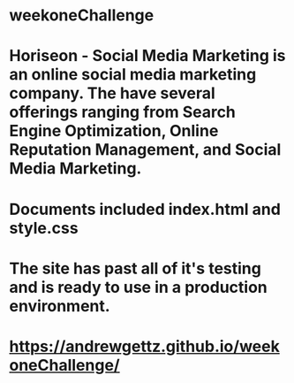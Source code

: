 # weekoneChallenge

# Horiseon - Social Media Marketing is an online social media marketing company. The have several offerings ranging from Search Engine Optimization, Online Reputation Management, and Social Media Marketing. 

# Documents included index.html and style.css 

# The site has past all of it's testing and is ready to use in a production environment. 




# https://andrewgettz.github.io/weekoneChallenge/ 